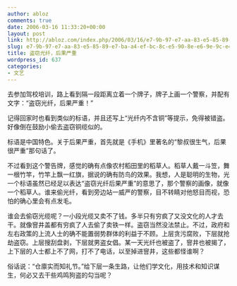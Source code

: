 ```yaml
---
author: abloz
comments: true
date: 2006-03-16 11:33:20+00:00
layout: post
link: http://abloz.com/index.php/2006/03/16/e7-9b-97-e7-aa-83-e5-85-89-e7-ba-a4-ef-bc-8c-e5-90-8e-e6-9e-9c-e4-b8-a5-e9-87-8d/
slug: e7-9b-97-e7-aa-83-e5-85-89-e7-ba-a4-ef-bc-8c-e5-90-8e-e6-9e-9c-e4-b8-a5-e9-87-8d
title: 盗窃光纤，后果严重
wordpress_id: 637
categories:
- 文艺
---
```


去参加驾校培训，路上看到隔一段距离立着一个牌子，牌子上画一个警察，并配有文字：“盗窃光纤，后果严重！”




记得回家时也看到类似的标语，并且还写上“光纤内不含铜”等提示，免得被错盗。好像倒在鼓励小偷去盗窃铜缆似的。




标语是中国特色。关于后果严重，首先就是《手机》里著名的“黎叔很生气，后果很严重”那句话了。




不过看到这个警告牌，感觉的确有点像农村稻田里的稻草人。稻草人戴一斗笠，舞一根竹竿，竹竿上飘一红旗，据说的确有防鸟的效果。我想，人是聪明的生物，光一个标语虽然已经足以表达“盗窃光纤后果严重”的意思了，那个警察的画像，就像一个稻草人。谁来偷光纤，看到旁边站一威严的警察，目不转睛对他怒目而视，恐怕的确心里会有点发毛。




谁会去偷窃光缆呢？一小段光缆又卖不了钱。多半只有穷疯了又没文化的人才去干。就像窨井盖都有穷疯了人去偷了卖铁一样。盗窃当然没法禁止。不过，政府和左右政策的上流人士的确不能置弱势群体的利益于不顾。上层贪污腐败，下层就抢劫盗窃。上层搜刮盘剥，下层就男盗女倡。某一天光纤也被盗了，窨井也被揭了，上下层的人士都上不了网，打不了电话，以至掉进窨井，这些都怪谁啊？




俗话说：“仓廪实而知礼节。”给下层一条生路，让他们学文化，用技术和知识谋生，何必又去干些鸡鸣狗盗的勾当呢？
